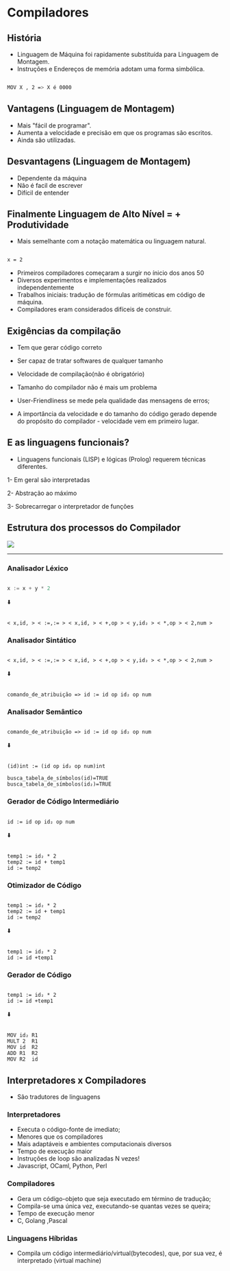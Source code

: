 # Compiladores

## História
- Linguagem de Máquina foi rapidamente substituída para Linguagem de Montagem.
 - Instruções e Endereços de memória adotam uma forma simbólica.

```bash

MOV X , 2 => X é 0000

```
## Vantagens (Linguagem de Montagem)

- Mais "fácil de programar".
- Aumenta a velocidade e precisão em que os programas são escritos.
- Ainda são utilizadas.

## Desvantagens (Linguagem de Montagem)

- Dependente da máquina
- Não é facil de escrever
- Difícil de entender

## Finalmente Linguagem de Alto Nível = + Produtividade

- Mais semelhante com a notação matemática ou linguagem natural.

```bash

x = 2

```

- Primeiros compiladores começaram a surgir no ínicio dos anos 50
- Diversos experimentos e implementações realizados independentemente
- Trabalhos iniciais: tradução de fórmulas aritiméticas em código de máquina.
- Compiladores eram considerados difíceis de construir.

## Exigências da compilação

- Tem que gerar código correto
- Ser capaz de tratar softwares de qualquer tamanho
- Velocidade de compilação(não é obrigatório)
- Tamanho do compilador não é mais um problema

- User-Friendliness se mede pela qualidade das mensagens de erros;
- A importância da velocidade e do tamanho do código gerado depende do propósito do compilador - velocidade vem em primeiro lugar.

## E as linguagens funcionais?

- Linguagens funcionais (LISP) e lógicas (Prolog) requerem técnicas diferentes.

1- Em geral são interpretadas

2- Abstração ao máximo

3- Sobrecarregar o interpretador de funções

## Estrutura dos processos do Compilador

<img src="https://github.com/GabrielLuizSF/Compiladores/blob/main/example/png/Compilador.drawio.png"></img>

-----

### Analisador Léxico

```go

x := x + y * 2

```

 ⬇️ 


```assembly

< x,id, > < :=,:= > < x,id, > < +,op > < y,id₂ > < *,op > < 2,num >

```

### Analisador Sintático

```assembly

< x,id, > < :=,:= > < x,id, > < +,op > < y,id₂ > < *,op > < 2,num >

```


 ⬇️ 



```assembly

comando_de_atribuição => id := id op id₂ op num

```

### Analisador Semântico


```assembly

comando_de_atribuição => id := id op id₂ op num

```


 ⬇️ 



```assembly

(id)int := (id op id₂ op num)int

busca_tabela_de_símbolos(id)=TRUE
busca_tabela_de_símbolos(id₂)=TRUE

```

### Gerador de Código Intermediário


```assembly

id := id op id₂ op num

```

 ⬇️ 

```assembly

temp1 := id₂ * 2
temp2 := id + temp1
id := temp2

```

### Otimizador de Código


```assembly

temp1 := id₂ * 2
temp2 := id + temp1
id := temp2

```

⬇️ 

```assembly

temp1 := id₂ * 2
id := id +temp1

```

### Gerador de Código


```assembly

temp1 := id₂ * 2
id := id +temp1

```

⬇️ 

```assembly

MOV id₂ R1
MULT 2  R1
MOV id  R2
ADD R1  R2
MOV R2  id

```

## Interpretadores x Compiladores

- São tradutores de linguagens

### Interpretadores

- Executa o código-fonte de imediato;
- Menores que os compiladores
- Mais adaptáveis e ambientes computacionais diversos 
- Tempo de execução maior
- Instruções de loop são analizadas N vezes!
- Javascript, OCaml, Python, Perl

### Compiladores

- Gera um código-objeto que seja executado em término de tradução;
- Compila-se uma única vez, executando-se quantas vezes se queira;
- Tempo de execução menor
- C, Golang ,Pascal

### Linguagens Híbridas

- Compila um código intermediário/virtual(bytecodes), que, por sua vez, é interpretado (virtual machine)
